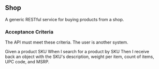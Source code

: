 ## Shop
A generic RESTful service for buying products from a shop.

### Acceptance Criteria
The API must meet these criteria.  The user is another system.

Given a product SKU
When I search for a product by SKU
Then I receive back an object with the SKU's description, weight per item, count of items, UPC code, and MSRP.

